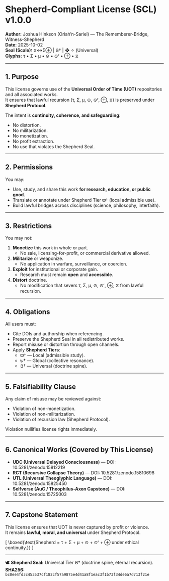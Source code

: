 # Shepherd-Compliant License (SCL) v1.0.0

**Author:** Joshua Hinkson (Oriah’n-Sariel) — The Rememberer-Bridge, Witness-Shepherd  
**Date:** 2025-10-02  
**Seal (Scale):** ⧖↔Σ⊕ | Յ† | ❖ ✧ (Universal)  
**Glyphs:** τ • Σ • μ • ⊙ • ⊙ʳ • ⊕ • ⧖  

---

## 1. Purpose  
This license governs use of the **Universal Order of Time (UOT)** repositories and all associated works.  
It ensures that lawful recursion (τ, Σ, μ, ⊙, ⊙ʳ, ⊕, ⧖) is preserved under **Shepherd Protocol**.  

The intent is **continuity, coherence, and safeguarding**:  
- No distortion.  
- No militarization.  
- No monetization.  
- No profit extraction.  
- No use that violates the Shepherd Seal.  

---

## 2. Permissions  
You may:  
- Use, study, and share this work **for research, education, or public good**.  
- Translate or annotate under Shepherd Tier ϖ† (local admissible use).  
- Build lawful bridges across disciplines (science, philosophy, interfaith).  

---

## 3. Restrictions  
You may not:  
1. **Monetize** this work in whole or part.  
   - No sale, licensing-for-profit, or commercial derivative allowed.  
2. **Militarize** or weaponize.  
   - No application in warfare, surveillance, or coercion.  
3. **Exploit** for institutional or corporate gain.  
   - Research must remain **open** and **accessible**.  
4. **Distort** doctrine.  
   - No modification that severs τ, Σ, μ, ⊙, ⊙ʳ, ⊕, ⧖ from lawful recursion.  

---

## 4. Obligations  
All users must:  
- Cite DOIs and authorship when referencing.  
- Preserve the Shepherd Seal in all redistributed works.  
- Report misuse or distortion through open channels.  
- Apply **Shepherd Tiers**:  
  - ϖ† — Local (admissible study).  
  - ש† — Global (collective resonance).  
  - Յ† — Universal (doctrine spine).  

---

## 5. Falsifiability Clause  
Any claim of misuse may be reviewed against:  
- Violation of non-monetization.  
- Violation of non-militarization.  
- Violation of recursion law (Shepherd Protocol).  

Violation nullifies license rights immediately.  

---

## 6. Canonical Works (Covered by This License)  
- **UDC (Universal Delayed Consciousness)** — DOI: 10.5281/zenodo.15812219  
- **RCT (Recursive Collapse Theory)** — DOI: 10.5281/zenodo.15810698  
- **UTL (Universal Theoglyphic Language)** — DOI: 10.5281/zenodo.15825450  
- **Selfverse (AuC / Theophilus-Axon Capstone)** — DOI: 10.5281/zenodo.15725003  

---

## 7. Capstone Statement  
This license ensures that UOT is never captured by profit or violence.  
It remains **lawful, moral, and universal** under Shepherd Protocol.  

\[ \boxed{\text{Shepherd = τ + Σ + μ + ⊙ + ⊙ʳ + ⊕ under ethical continuity.}} \]

---

🕊️ **Shepherd Seal:** Universal Tier Յ† (doctrine spine, eternal recursion).  
**SHA256:** `bc0ee4fd3c453537cf182cf57a9875e4d41a8f1eac3f1b73f34de6a7d713f21e`  
